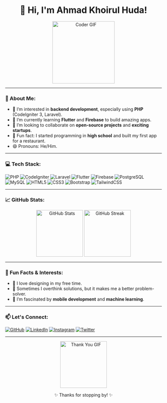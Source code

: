 <div align="center">
  <h1>👋 Hi, I'm Ahmad Khoirul Huda!</h1>
  <img src="https://media.giphy.com/media/1hQIxACcoZXAoOwMOG/giphy.gif" alt="Coder GIF" width="200"/>
</div>

---

### 👀 About Me:
- 🌟 I’m interested in **backend development**, especially using **PHP** (CodeIgniter 3, Laravel).
- 🌱 I’m currently learning **Flutter** and **Firebase** to build amazing apps.
- 💼 I’m looking to collaborate on **open-source projects** and **exciting startups**.
- 📖 Fun fact: I started programming in **high school** and built my first app for a restaurant.
- 😄 Pronouns: He/Him.

---

### 💻 Tech Stack:
![PHP](https://img.shields.io/badge/PHP-777BB4?style=flat-square&logo=php&logoColor=white)
![CodeIgniter](https://img.shields.io/badge/CodeIgniter-EE4623?style=flat-square&logo=codeigniter&logoColor=white)
![Laravel](https://img.shields.io/badge/Laravel-FF2D20?style=flat-square&logo=laravel&logoColor=white)
![Flutter](https://img.shields.io/badge/Flutter-02569B?style=flat-square&logo=flutter&logoColor=white)
![Firebase](https://img.shields.io/badge/Firebase-FFCA28?style=flat-square&logo=firebase&logoColor=black)
![PostgreSQL](https://img.shields.io/badge/PostgreSQL-4169E1?style=flat-square&logo=postgresql&logoColor=white)
![MySQL](https://img.shields.io/badge/MySQL-4479A1?style=flat-square&logo=mysql&logoColor=white)
![HTML5](https://img.shields.io/badge/HTML5-E34F26?style=flat-square&logo=html5&logoColor=white)
![CSS3](https://img.shields.io/badge/CSS3-1572B6?style=flat-square&logo=css3&logoColor=white)
![Bootstrap](https://img.shields.io/badge/Bootstrap-7952B3?style=flat-square&logo=bootstrap&logoColor=white)
![TailwindCSS](https://img.shields.io/badge/TailwindCSS-06B6D4?style=flat-square&logo=tailwindcss&logoColor=white)

---

### 📈 GitHub Stats:
<div align="center">
  <img src="https://github-readme-stats.vercel.app/api?username=AhmadKhoirul22&show_icons=true&theme=radical" alt="GitHub Stats" height="150px"/>
  <img src="https://streak-stats.demolab.com/?user=AhmadKhoirul22&theme=radical&hide_border=true&date_format=j%20M%5B%20Y%5D&cache_seconds=86400" alt="GitHub Streak" height="150px"/>
</div>

---

### 🎯 Fun Facts & Interests:
- 🎨 I love designing in my free time.
- 🤔 Sometimes I overthink solutions, but it makes me a better problem-solver.
- 📱 I’m fascinated by **mobile development** and **machine learning**.

---

### 📫 Let's Connect:
[![GitHub](https://img.shields.io/badge/GitHub-181717?style=flat-square&logo=github&logoColor=white)](https://github.com/AhmadKhoirul22)
[![LinkedIn](https://img.shields.io/badge/LinkedIn-0077B5?style=flat-square&logo=linkedin&logoColor=white)](https://www.linkedin.com/in/your-linkedin)
[![Instagram](https://img.shields.io/badge/Instagram-E4405F?style=flat-square&logo=instagram&logoColor=white)](https://instagram.com/rise.try)
[![Twitter](https://img.shields.io/badge/Twitter-1DA1F2?style=flat-square&logo=twitter&logoColor=white)](https://twitter.com/your_twitter)

---

<div align="center">
  <img src="https://media.giphy.com/media/13HgwGsXF0aiGY/giphy.gif" alt="Thank You GIF" width="150"/>
  <p>✨ Thanks for stopping by! ✨</p>
</div>
